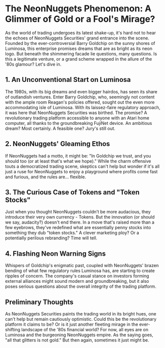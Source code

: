# **The NeonNuggets Phenomenon: A Glimmer of Gold or a Fool's Mirage?**

As the world of trading undergoes its latest shake-up, it's hard not to hear the echoes of NeonNuggets Securities' grand entrance into the scene. Founded by the ever-controversial Barry Goldchip on the sunny shores of Luminosa, this enterprise promises dreams that are as bright as its neon logo. But beneath the shimmering facade lie questions, many questions. Is this a legitimate venture, or a grand scheme wrapped in the allure of the '80s glamour? Let's dive in.

## **1. An Unconventional Start on Luminosa**

The 1980s, with its big dreams and even bigger hairdos, has seen its share of outlandish ventures. Enter Barry Goldchip, who, seemingly not content with the ample room Reagan's policies offered, sought out the even more accommodating isle of Luminosa. With its laissez-faire regulatory approach, it was here that NeonNuggets Securities was birthed. The promise? A revolutionary trading platform accessible to anyone with an Atari home computer, all thanks to the groundbreaking FujiNet device. An ambitious dream? Most certainly. A feasible one? Jury's still out.

## **2. NeonNuggets' Gleaming Ethos**

If NeonNuggets had a motto, it might be: "In Goldchip we trust, and you should too (or at least that's what we hope)." While the charm offensive touts a democratized trading scene, skeptics can't help but wonder if it's all just a ruse for NeonNuggets to enjoy a playground where profits come fast and furious, and the rules are... flexible.

## **3. The Curious Case of Tokens and "Token Stocks"**

Just when you thought NeonNuggets couldn’t be more audacious, they introduce their very own currency - Tokens. But the innovation (or should we say, audacity?) doesn't end there. In a move that's raised more than a few eyebrows, they've redefined what are essentially penny stocks into something they dub "token stocks." A clever marketing ploy? Or a potentially perilous rebranding? Time will tell.

## **4. Flashing Neon Warning Signs**

Whispers of Goldchip's enigmatic past, coupled with NeonNuggets' brazen bending of what few regulatory rules Luminosa has, are starting to create ripples of concern. The company's casual stance on investors forming external alliances might sound modern and groundbreaking, but it also poses serious questions about the overall integrity of the trading platform.

## **Preliminary Thoughts**

As NeonNuggets Securities paints the trading world in its bright hues, one can't help but remain cautiously optimistic. Could this be the revolutionary platform it claims to be? Or is it just another fleeting mirage in the ever-shifting landscape of the '80s financial world? For now, all eyes are on Luminosa and the burgeoning NeonNuggets empire. As the saying goes, "all that glitters is not gold." But then again, sometimes it just might be.
